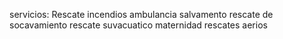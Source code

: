 servicios:
Rescate 
incendios 
ambulancia 
salvamento
rescate de socavamiento 
rescate suvacuatico 
maternidad
rescates aerios
